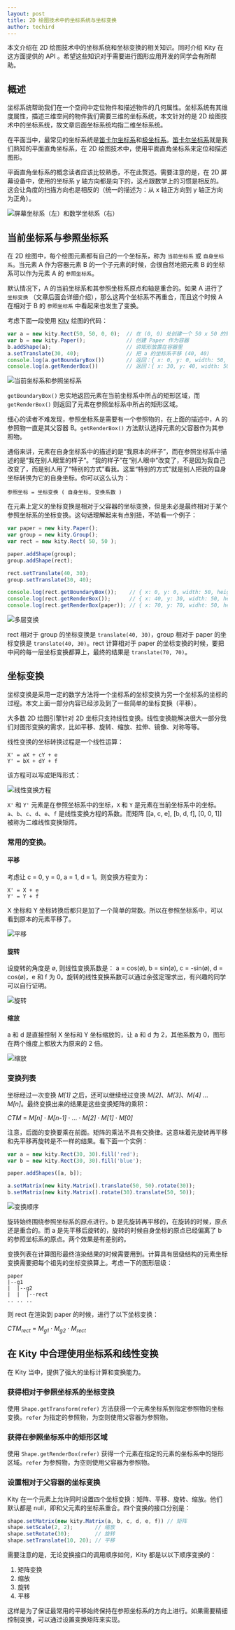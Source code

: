 ```yaml
---
layout: post
title: 2D 绘图技术中的坐标系统与坐标变换
author: techird
---
```


本文介绍在 2D 绘图技术中的坐标系统和坐标变换的相关知识。同时介绍 Kity 在这方面提供的 API 。希望这些知识对于需要进行图形应用开发的同学会有所帮助。


## 概述

坐标系统帮助我们在一个空间中定位物件和描述物件的几何属性。坐标系统有其维度属性，描述三维空间的物件我们需要三维的坐标系统，本文针对的是 2D 绘图技术中的坐标系统，故文章后面坐标系统均指二维坐标系统。

在平面当中，最常见的坐标系统是[笛卡尔坐标系][笛卡尔坐标系]和[极坐标系][极坐标系]。[笛卡尔坐标系][笛卡尔坐标系]就是我们熟知的平面直角坐标系，在 2D 绘图技术中，使用平面直角坐标系来定位和描述图形。

平面直角坐标系的概念读者应该比较熟悉，不在此赘述。需要注意的是，在 2D 屏幕设备中，使用的坐标系 y 轴方向都是向下的，这点跟数学上的习惯是相反的。这会让角度的扫描方向也是相反的（统一的描述为：从 x 轴正方向到 y 轴正方向为正角）。

![屏幕坐标系（左）和数学坐标系（右）](/img/coordinate-and-transform/difference-between-math.png)

## 当前坐标系与参照坐标系

在 2D 绘图中，每个绘图元素都有自己的一个坐标系，称为 `当前坐标系` 或 `自身坐标系`。当元素 A 作为容器元素 B 的一个子元素的时候，会很自然地把元素 B 的坐标系可以作为元素 A 的 `参照坐标系`。

默认情况下，A 的当前坐标系和其参照坐标系原点和轴是重合的。如果 A 进行了 `坐标变换` （文章后面会详细介绍），那么这两个坐标系不再重合，而且这个时候 A 在相对于 B 的 `参照坐标系` 中看起来也发生了变换。

考虑下面一段使用 [Kity][kity] 绘图的代码：

```js
var a = new kity.Rect(50, 50, 0, 0);  // 在 (0, 0) 处创建一个 50 x 50 的矩形
var b = new kity.Paper();             // 创建 Paper 作为容器
b.addShape(a);                        // 讲矩形放置在容器里
a.setTranslate(30, 40);               // 把 a 的坐标系平移 (40, 40)
console.log(a.getBoundaryBox())       // 返回：{ x: 0, y: 0, width: 50, height: 50 }
console.log(a.getRenderBox())         // 返回：{ x: 30, y: 40, width: 50, height: 50 }
```

![当前坐标系和参照坐标系](/img/coordinate-and-transform/reference-coordinate.png)

`getBoundaryBox()` 忠实地返回元素在当前坐标系中所占的矩形区域，而 `getRenderBox()` 则返回了元素在参照坐标系中所占的矩形区域。

细心的读者不难发现，参照坐标系是需要有一个参照物的，在上面的描述中，A 的参照物一直是其父容器 B。`getRenderBox()` 方法默认选择元素的父容器作为其参照物。

通俗来讲，元素在自身坐标系中的描述的是“我原本的样子”，而在参照坐标系中描述的是“我在别人眼里的样子”。“我的样子”在“别人眼中”改变了，不是因为我自己改变了，而是别人用了“特别的方式”看我。这里“特别的方式”就是别人把我的自身坐标转换为它的自身坐标。你可以这么认为：

```
参照坐标 = 坐标变换 ( 自身坐标, 变换系数 )
```

在元素上定义的坐标变换是相对于父容器的坐标变换，但是未必是最终相对于某个参照坐标系的坐标变换。这句话理解起来有点别扭，不妨看一个例子：

```js
var paper = new kity.Paper();
var group = new kity.Group();
var rect = new kity.Rect( 50, 50 );

paper.addShape(group);
group.addShape(rect);

rect.setTranslate(40, 30);
group.setTranslate(30, 40);

console.log(rect.getBoundaryBox());    // { x: 0, y: 0, width: 50, height: 50 }
console.log(rect.getRenderBox());      // { x: 40, y: 30, width: 50, height: 50 }
console.log(rect.getRenderBox(paper)); // { x: 70, y: 70, widht: 50, height: 50 }  
```

![多层变换](/img/coordinate-and-transform/deep-transform.png)

rect 相对于 group 的坐标变换是 `translate(40, 30)`，group 相对于 paper 的坐标变换是 `translate(40, 30)`。rect 计算相对于 paper 的坐标变换的时候，要把中间的每一层坐标变换都算上，最终的结果是 `translate(70, 70)`。

## 坐标变换

坐标变换是采用一定的数学方法将一个坐标系的坐标变换为另一个坐标系的坐标的过程。本文上面一部分内容已经涉及到了一些简单的坐标变换（平移）。

大多数 2D 绘图引擎针对 2D 坐标只支持线性变换。线性变换能解决很大一部分我们对图形变换的需求，比如平移、旋转、缩放、拉伸、镜像、对称等等。

线性变换的坐标转换过程是一个线性运算：

```
X' = aX + cY + e
Y' = bX + dY + f
```

该方程可以写成矩阵形式：

![线性变换方程](/img/coordinate-and-transform/transfrom-equation.png)

`X'` 和 `Y'` 元素是在参照坐标系中的坐标，`X` 和 `Y` 是元素在当前坐标系中的坐标。`a`、`b`、`c`、`d`、`e`、`f` 是线性变换方程的系数。而矩阵 [[a, c, e], [b, d, f], [0, 0, 1]] 被称为二维线性变换矩阵。

### 常用的变换。

#### 平移

考虑让 c = 0, y = 0, a = 1, d = 1。则变换方程变为：

```
X' = X + e
Y' = Y + f
```

X 坐标和 Y 坐标转换后都只是加了一个简单的常数。所以在参照坐标系中，可以看到原本的元素平移了。

![平移](/img/coordinate-and-transform/translate.png)

#### 旋转

设旋转的角度是 ø, 则线性变换系数是： a = cos(ø), b = sin(ø), c = -sin(ø), d = cos(ø)，e 和 f 为 0。旋转的线性变换系数可以通过余弦定理求出，有兴趣的同学可以自行证明。

![旋转](/img/coordinate-and-transform/rotate.png)

#### 缩放

a 和 d 是直接控制 X 坐标和 Y 坐标缩放的，让 a 和 d 为 2，其他系数为 0，图形在两个维度上都放大为原来的 2 倍。

![缩放](/img/coordinate-and-transform/scale.png)

### 变换列表

坐标经过一次变换 *M[1]* 之后，还可以继续经过变换 *M[2]*、*M[3]*、*M[4]* ... *M[n]*。最终变换出来的结果是这些变换矩阵的乘积：

*CTM* = *M[n]* · *M[n-1]* · ... · *M[2]* · *M[1]* · *M[0]*

注意，后面的变换要乘在前面。矩阵的乘法不具有交换律。这意味着先旋转再平移和先平移再旋转是不一样的结果。看下面一个实例：

```js
var a = new kity.Rect(30, 30).fill('red');
var b = new kity.Rect(30, 30).fill('blue');

paper.addShapes([a, b]);

a.setMatrix(new kity.Matrix().translate(50, 50).rotate(30));
b.setMatrix(new kity.Matrix().rotate(30).translate(50, 50));
```

![变换顺序](/img/coordinate-and-transform/transform-seq.png)

旋转始终围绕参照坐标系的原点进行。b 是先旋转再平移的，在旋转的时候，原点还是重合的。而 a 是先平移后旋转的，旋转的时候自身坐标的原点已经偏离了 b 的参照坐标系的原点。两个效果是有差别的。

变换列表在计算图形最终渲染结果的时候需要用到。计算具有层级结构的元素坐标变换需要把每个祖先的坐标变换算上。考虑一下的图形层级：

```
paper
|--g1
|  |--g2
|  |  |--rect
.. .. ..
```

则 rect 在渲染到 paper 的时候，进行了以下坐标变换：

*CTM<sub>rect</sub>* = *M<sub>g1</sub>* · *M<sub>g2</sub>* · *M<sub>rect</sub>*

## 在 Kity 中合理使用坐标系和线性变换

在 Kity 当中，提供了强大的坐标计算和变换能力。

### 获得相对于参照坐标系的坐标变换

使用 `Shape.getTransform(refer)` 方法获得一个元素坐标系到指定参照物的坐标变换。`refer`  为指定的参照物，为空则使用父容器为参照物。

### 获得在参照坐标系中的矩形区域

使用 `Shape.getRenderBox(refer)` 获得一个元素在指定的元素的坐标系中的矩形区域。`refer` 为参照物，为空则使用父容器为参照物。

### 设置相对于父容器的坐标变换

Kity 在一个元素上允许同时设置四个坐标变换：矩阵、平移、旋转、缩放。他们默认都是 null，即和父元素的坐标系重合。四个变换的接口分别是：

```js
shape.setMatrix(new kity.Matrix(a, b, c, d, e, f)) // 矩阵
shape.setScale(2, 2);       // 缩放
shape.setRotate(30);        // 旋转
shape.setTranslate(10, 20); // 平移
```

需要注意的是，无论变换接口的调用顺序如何，Kity 都是以以下顺序变换的：

1. 矩阵变换
2. 缩放
3. 旋转
4. 平移

这样是为了保证最常用的平移始终保持在参照坐标系的方向上进行。如果需要精细控制变换，可以通过设置变换矩阵来实现。

[笛卡尔坐标系]: http://zh.wikipedia.org/wiki/%E7%AC%9B%E5%8D%A1%E5%84%BF%E5%9D%90%E6%A0%87%E7%B3%BB
[极坐标系]: http://zh.wikipedia.org/wiki/%E6%9E%81%E5%9D%90%E6%A0%87%E7%B3%BB
[kity]: https://github.com/fex-team/kity